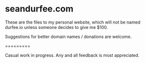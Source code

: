 seandurfee.com 
=========

These are the files to my personal website, which will not be named durfee.io unless someone decides to give me $100.

Suggestions for better domain names / donations are welcome.

=========

Casual work in progress. Any and all feedback is most appreciated.



